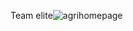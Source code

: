 Team elite![agrihomepage](https://github.com/user-attachments/assets/114e4356-38fb-4606-b65e-e1e617512984)
